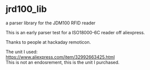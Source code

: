 # jrd100_lib
a parser library for the JDM100 RFID reader

This is an early parser test for a ISO18000-6C reader off aliexpress.


Thanks to people at hackaday remoticon.

The unit I used:\
https://www.aliexpress.com/item/32992663425.html \
This is not an endosrement, this is the unit I purchased.
